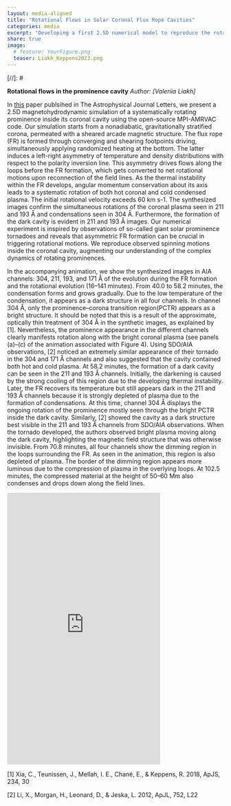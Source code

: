 ```yaml
---
layout: media-aligned
title: "Rotational Flows in Solar Coronal Flux Rope Cavities"
categories: media
excerpt: "Developing a first 2.5D numerical model to reproduce the rotational flows in the prominence cavities.  "
share: true
image:
  # feature: YourFigure.png
  teaser: Liakh_Keppens2023.png
---
```



[//]: # <!-- <h3 style="display: inline-block;"></h3> -->

**Rotational flows in the prominence cavity**
*Author: [Valeriia Liakh]*

In [this](https://iopscience.iop.org/article/10.3847/2041-8213/acea78/pdf) paper publsihed in The Astrophysical Journal Letters,  we present a 2.5D magnetohydrodynamic simulation of a systematically rotating prominence inside its coronal cavity using the open-source MPI-AMRVAC code. Our simulation starts from a nonadiabatic, gravitationally stratified corona, permeated with a sheared arcade magnetic structure. The flux rope (FR) is formed through converging and shearing footpoints driving, simultaneously applying randomized heating at the bottom. The latter induces a left-right asymmetry of temperature and density distributions with respect to the polarity inversion line. This asymmetry drives flows along the loops before the FR formation, which gets converted to net rotational motions upon reconnection of the field lines. As the thermal instability within the FR develops, angular momentum conservation about its axis leads to a systematic rotation of both hot coronal and cold condensed plasma. The initial rotational velocity exceeds 60 km s-1. The synthesized images confirm the simultaneous rotations of the coronal plasma seen in 211 and 193 Å and condensations seen in 304 Å. Furthermore, the formation of the dark cavity is evident in 211 and 193 Å images. Our numerical experiment is inspired by observations of so-called giant solar prominence tornadoes and reveals that asymmetric FR formation can be crucial in triggering rotational motions. We reproduce observed spinning motions inside the coronal cavity, augmenting our understanding of the complex dynamics of rotating prominences.


In the accompanying animation, we show the synthesized images in AIA channels: 304, 211, 193, and 171 Å of the evolution during the FR formation and the rotational evolution (16–141 minutes). From 40.0 to 58.2 minutes, the condensation forms and grows gradually. Due to the low temperature of the condensation, it appears as a dark structure in all four channels. In channel 304 Å, only the prominence–corona transition region(PCTR) appears as a bright structure. It should be noted that this is a result of the approximate, optically thin treatment of 304 Å in the synthetic images, as explained by [1]. Nevertheless, the prominence appearance in the different channels clearly manifests rotation along with the bright coronal plasma (see panels (a)–(c) of the animation associated with Figure 4). Using SDO/AIA observations, [2] noticed an extremely similar appearance of their tornado in the 304 and 171 Å channels and also suggested that the cavity contained both hot and cold plasma. At 58.2 minutes, the formation of a dark cavity can be seen in the 211 and 193 Å channels. Initially, the darkening is caused by the strong cooling of this region due to the developing thermal instability. Later, the FR recovers its temperature but still appears dark in the 211 and 193 Å channels because it is strongly depleted of plasma due to the formation of condensations. At this time, channel 304 Å displays the ongoing rotation of the prominence mostly seen through the bright PCTR inside the dark cavity. Similarly, [2] showed the cavity as a dark structure best visible in the 211 and 193 Å channels from SDO/AIA observations. When the tornado developed, the authors observed bright plasma moving along the dark cavity, highlighting the magnetic field structure that was otherwise invisible. From 70.8 minutes, all four channels show the dimming region in the loops surrounding the FR. As seen in the animation, this region is also depleted of plasma. The border of the dimming region appears more luminous due to the compression of plasma in the overlying loops. At 102.5 minutes, the compressed material at the height of 50–60 Mm also condenses and drops down along the field lines.




<iframe width="356" height="632" src="https://www.youtube.com/embed/tMRB8OchpTA" title="Rotational flows in Solar Coronal Flux Rope Cavities" frameborder="0" allow="accelerometer; autoplay; clipboard-write; encrypted-media; gyroscope; picture-in-picture; web-share" allowfullscreen></iframe>


[1] Xia, C., Teunissen, J., Mellah, I. E., Chané, E., & Keppens, R. 2018, ApJS, 234, 30

[2] Li, X., Morgan, H., Leonard, D., & Jeska, L. 2012, ApJL, 752, L22
